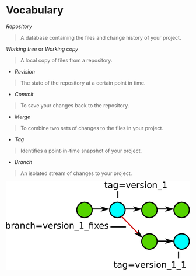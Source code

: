 Vocabulary
==========

*Repository*

>  A database containing the files and change history of your project.

*Working tree* or *Working copy*
>  A local copy of files from a repository.


- *Revision*
>  The state of the repository at a certain point in time.

- *Commit*
>  To save your changes back to the repository.

- *Merge*
>  To combine two sets of changes to the files in your project.


- *Tag*
>  Identifies a point-in-time snapshot of your project.

- *Branch*
>  An isolated stream of changes to your project.


![branchestags.png](../images/branchestags.png)
